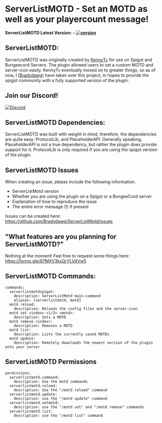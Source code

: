# ServerListMOTD - Set an MOTD as well as your playercount message!

**ServerListMOTD Latest Version: - [![version](https://img.shields.io/github/v/release/Bradydawg/ServerListMotd)](https://github.com/Bradydawg/ServerListMotd/releases/tag/1.2.7)**

## ServerListMOTD:
ServerListMOTD was originally created by [KennyTv](https://github.com/KennyTV) for 
use on Spigot and Bungeecord Servers. The plugin allowed users to set a custom MOTD
and server-icon easily. KennyTv eventually moved on to greater things, so as of now,
I [(Bradydawg)](https://github.com/Bradydawg) have taken over this project, in hopes to provide the spigot community 
with a fully supported version of the plugin.

## Join our Discord!
[![Discord](https://i.imgur.com/UxvvtYw.png)](https://discord.gg/BpNs7DA)

## ServerListMOTD Dependencies:
ServerListMOTD was built with weight in mind, therefore, the dependencies are quite easy:
ProtocolLib, and PlaceholderAPI. Generally speaking, PlaceholderAPI is not a true 
dependency, but rather the plugin does provide support for it. ProtocolLib is only 
required if you are using the spigot version of the plugin.

## ServerListMOTD Issues
When creating an issue, please include the following information.
- ServerListMotd version
- Whether you are using the plugin on a Spigot or a BungeeCord server
- Explanation of how to reproduce the issue
- The entire error message (!) if present

Issues can be created here: https://github.com/Bradydawg/ServerListMotd/issues

## "What features are you planning for ServerListMOTD?"
Nothing at the moment! Feel free to request some things here:
https://forms.gle/87MXV3kxQrYLV4Vw5

## ServerListMOTD Commands:
```
commands:
  serverlistmotdspigot:
    description: ServerListMotd main-command
    aliases: [serverlistmotd, motd]
  motd reload:
    description: Reloads the config files and the server-icon
  motd set <index> <1/2> <motd>:
    description: Sets a MOTD
  motd remove <index>:
    description: Removes a MOTD
  motd list:
    description: Lists the currently saved MOTDs
  motd update:
    description: Remotely downloads the newest version of the plugin onto your server
```

## ServerListMOTD Permissions
```
permissions:
  serverlistmotd.command:
    description: Use the motd commands
  serverlistmotd.reload:
    description: Use the "/motd reload" command
  serverlistmotd.update:
    description: use the "/motd update" command
  serverlistmotd.setmotd:
    description: use the "/motd set" and "/motd remove" commands
  serverlistmotd.list:
    description: use the "/motd list" command
```
